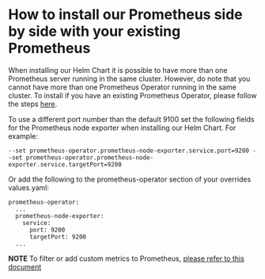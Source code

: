 # How to install our Prometheus side by side with your existing Prometheus

When installing our Helm Chart it is possible to have more than one Prometheus server running in the same cluster. However, do note that you cannot have more than one Prometheus Operator running in the same cluster. To install if you have an existing Prometheus Operator, please follow the steps [here](./existingPrometheusDoc.md).

To use a different port number than the default 9100 set the following fields for the Prometheus node exporter when installing our Helm Chart. For example:

```
--set prometheus-operator.prometheus-node-exporter.service.port=9200 --set prometheus-operator.prometheus-node-exporter.service.targetPort=9200
```

Or add the following to the prometheus-operator section of your overrides values.yaml:

```
prometheus-operator:
  ...
  prometheus-node-exporter:
    service:
      port: 9200
      targetPort: 9200
  ...
```

__NOTE__ To filter or add custom metrics to Prometheus, [please refer to this document](additional_prometheus_configuration.md)